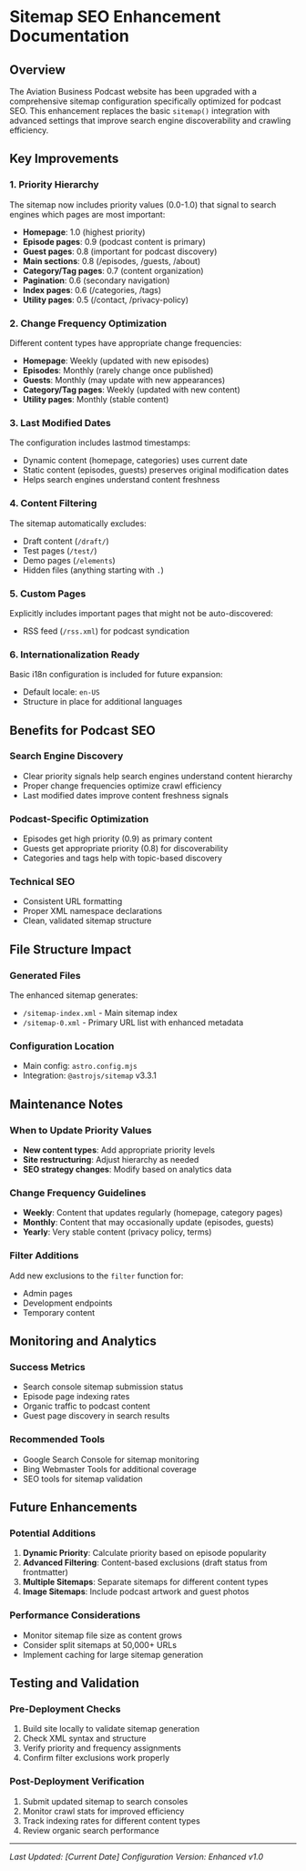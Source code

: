 # Sitemap SEO Enhancement Documentation

## Overview

The Aviation Business Podcast website has been upgraded with a comprehensive sitemap configuration specifically optimized for podcast SEO. This enhancement replaces the basic `sitemap()` integration with advanced settings that improve search engine discoverability and crawling efficiency.

## Key Improvements

### 1. Priority Hierarchy

The sitemap now includes priority values (0.0-1.0) that signal to search engines which pages are most important:

- **Homepage**: 1.0 (highest priority)
- **Episode pages**: 0.9 (podcast content is primary)
- **Guest pages**: 0.8 (important for podcast discovery)
- **Main sections**: 0.8 (/episodes, /guests, /about)
- **Category/Tag pages**: 0.7 (content organization)
- **Pagination**: 0.6 (secondary navigation)
- **Index pages**: 0.6 (/categories, /tags)
- **Utility pages**: 0.5 (/contact, /privacy-policy)

### 2. Change Frequency Optimization

Different content types have appropriate change frequencies:

- **Homepage**: Weekly (updated with new episodes)
- **Episodes**: Monthly (rarely change once published)
- **Guests**: Monthly (may update with new appearances)
- **Category/Tag pages**: Weekly (updated with new content)
- **Utility pages**: Monthly (stable content)

### 3. Last Modified Dates

The configuration includes lastmod timestamps:

- Dynamic content (homepage, categories) uses current date
- Static content (episodes, guests) preserves original modification dates
- Helps search engines understand content freshness

### 4. Content Filtering

The sitemap automatically excludes:

- Draft content (`/draft/`)
- Test pages (`/test/`)
- Demo pages (`/elements`)
- Hidden files (anything starting with `.`)

### 5. Custom Pages

Explicitly includes important pages that might not be auto-discovered:

- RSS feed (`/rss.xml`) for podcast syndication

### 6. Internationalization Ready

Basic i18n configuration is included for future expansion:

- Default locale: `en-US`
- Structure in place for additional languages

## Benefits for Podcast SEO

### Search Engine Discovery

- Clear priority signals help search engines understand content hierarchy
- Proper change frequencies optimize crawl efficiency
- Last modified dates improve content freshness signals

### Podcast-Specific Optimization

- Episodes get high priority (0.9) as primary content
- Guests get appropriate priority (0.8) for discoverability
- Categories and tags help with topic-based discovery

### Technical SEO

- Consistent URL formatting
- Proper XML namespace declarations
- Clean, validated sitemap structure

## File Structure Impact

### Generated Files

The enhanced sitemap generates:

- `/sitemap-index.xml` - Main sitemap index
- `/sitemap-0.xml` - Primary URL list with enhanced metadata

### Configuration Location

- Main config: `astro.config.mjs`
- Integration: `@astrojs/sitemap` v3.3.1

## Maintenance Notes

### When to Update Priority Values

- **New content types**: Add appropriate priority levels
- **Site restructuring**: Adjust hierarchy as needed
- **SEO strategy changes**: Modify based on analytics data

### Change Frequency Guidelines

- **Weekly**: Content that updates regularly (homepage, category pages)
- **Monthly**: Content that may occasionally update (episodes, guests)
- **Yearly**: Very stable content (privacy policy, terms)

### Filter Additions

Add new exclusions to the `filter` function for:

- Admin pages
- Development endpoints
- Temporary content

## Monitoring and Analytics

### Success Metrics

- Search console sitemap submission status
- Episode page indexing rates
- Organic traffic to podcast content
- Guest page discovery in search results

### Recommended Tools

- Google Search Console for sitemap monitoring
- Bing Webmaster Tools for additional coverage
- SEO tools for sitemap validation

## Future Enhancements

### Potential Additions

1. **Dynamic Priority**: Calculate priority based on episode popularity
2. **Advanced Filtering**: Content-based exclusions (draft status from frontmatter)
3. **Multiple Sitemaps**: Separate sitemaps for different content types
4. **Image Sitemaps**: Include podcast artwork and guest photos

### Performance Considerations

- Monitor sitemap file size as content grows
- Consider split sitemaps at 50,000+ URLs
- Implement caching for large sitemap generation

## Testing and Validation

### Pre-Deployment Checks

1. Build site locally to validate sitemap generation
2. Check XML syntax and structure
3. Verify priority and frequency assignments
4. Confirm filter exclusions work properly

### Post-Deployment Verification

1. Submit updated sitemap to search consoles
2. Monitor crawl stats for improved efficiency
3. Track indexing rates for different content types
4. Review organic search performance

---

_Last Updated: [Current Date]_
_Configuration Version: Enhanced v1.0_
